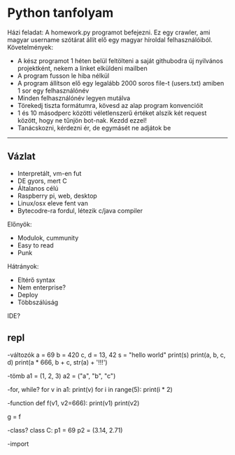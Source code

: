 # Python tanfolyam

Házi feladat:
A homework.py programot befejezni. Ez egy crawler, ami magyar username szótárat állít elő egy magyar híroldal felhasználóiból.
Követelmények:
- A kész programot 1 héten belül feltölteni a saját githubodra új nyilvános projektként, nekem a linket elküldeni mailben
- A program fusson le hiba nélkül
- A program állítson elő egy legalább 2000 soros file-t (users.txt) amiben 1 sor egy felhasználónév
- Minden felhasználónév legyen mutálva
- Törekedj tiszta formátumra, kövesd az alap program konvencióit
- 1 és 10 másodperc közötti véletlenszerű értéket alszik két request között, hogy ne tűnjön bot-nak. Kezdd ezzel!
- Tanácskozni, kérdezni ér, de egymásét ne adjátok be

--------------------------------------------------------
## Vázlat
- Interpretált, vm-en fut
- DE gyors, mert C
- Általanos célú
- Raspberry pi, web, desktop
- Linux/osx eleve fent van
- Bytecodre-ra fordul, létezik c/java compiler

Előnyök:
- Modulok, cummunity
- Easy to read
- Punk

Hátrányok:
- Eltérő syntax
- Nem enterprise?
- Deploy
- Többszálúság

IDE?

repl
-----------------------------------
-változók
a = 69
b = 420
c, d = 13, 42
s = "hello world"
print(s)
print(a, b, c, d)
print(a * 666, b + c, str(a) + '!!!')

-tömb
a1 = (1, 2, 3)
a2 = ("a", "b", "c")

-for, while?
for v in a1: print(v)
for i in range(5): print(i * 2)

-function
def f(v1, v2=666):
print(v1)
print(v2)

g = f

-class?
class C:
p1 = 69
p2 = (3.14, 2.71)

-import

